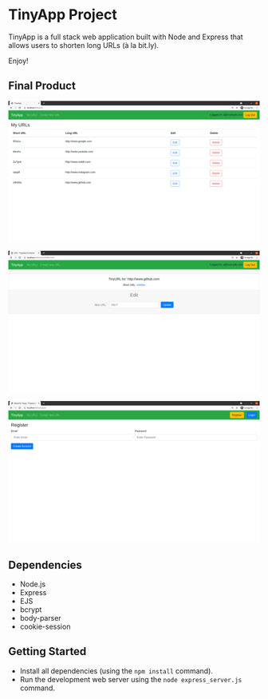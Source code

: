 # TinyApp Project

TinyApp is a full stack web application built with Node and Express that allows users to shorten long URLs (à la bit.ly).

Enjoy!

## Final Product

!["Screenshot of the URLs page"](https://github.com/hyjin123/tinyapp/blob/master/docs/urls-page.png?raw=true)

!["Screenshot of the individual URL page"](https://github.com/hyjin123/tinyapp/blob/master/docs/urls-show.png?raw=true)

!["Screenshot of the register page"](https://github.com/hyjin123/tinyapp/blob/master/docs/urls-register.png?raw=true)

## Dependencies

- Node.js
- Express
- EJS
- bcrypt
- body-parser
- cookie-session

## Getting Started

- Install all dependencies (using the `npm install` command).
- Run the development web server using the `node express_server.js` command.